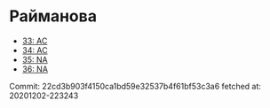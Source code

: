 # Райманова
- [33: AC](33.md)
- [34: AC](34.md)
- [35: NA](35.md)
- [36: NA](36.md)

Commit: 22cd3b903f4150ca1bd59e32537b4f61bf53c3a6
 fetched at: 20201202-223243
